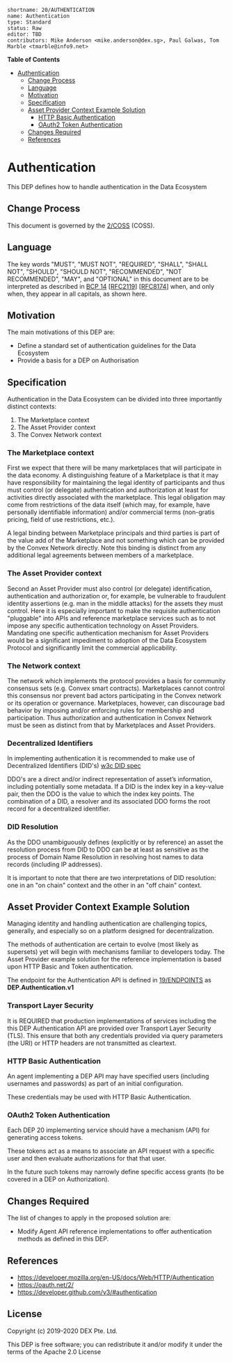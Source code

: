 ```
shortname: 20/AUTHENTICATION
name: Authentication
type: Standard
status: Raw
editor: TBD
contributors: Mike Anderson <mike.anderson@dex.sg>, Paul Galwas, Tom Marble <tmarble@info9.net>
```

**Table of Contents**

<!--ts-->

   * [Authentication](#authentication)
      * [Change Process](#change-process)
      * [Language](#language)
      * [Motivation](#motivation)
      * [Specification](#specification)
      * [Asset Provider Context Example Solution](#asset-provider-context-example-solution)
         * [HTTP Basic Authentication](#http-basic-authentication)
         * [OAuth2 Token Authentication](#oauth2-token-authentication)
      * [Changes Required](#changes-required)
      * [References](#references)

<!--te-->

# Authentication

This DEP defines how to handle authentication in the Data Ecosystem


## Change Process

This document is governed by the [2/COSS](../2/README.md) (COSS).


## Language

The key words "MUST", "MUST NOT", "REQUIRED", "SHALL", "SHALL NOT", "SHOULD", "SHOULD NOT", "RECOMMENDED", "NOT RECOMMENDED", "MAY", and "OPTIONAL" in this document are to be interpreted as described in [BCP 14](https://tools.ietf.org/html/bcp14) \[[RFC2119](https://tools.ietf.org/html/rfc2119)\] \[[RFC8174](https://tools.ietf.org/html/rfc8174)\] when, and only when, they appear in all capitals, as shown here.


## Motivation

The main motivations of this DEP are:

* Define a standard set of authentication guidelines for the Data Ecosystem
* Provide a basis for a DEP on Authorisation

## Specification

Authentication in the Data Ecosystem can be divided into three
importantly distinct contexts:

1. The Marketplace context
2. The Asset Provider context
3. The Convex Network context

### The Marketplace context

First we expect that there will be many marketplaces that will participate
in the data economy. A distinguishing feature of a Marketplace is
that it may have responsibility for maintaining the legal
identity of participants and thus must control (or delegate)
authentication and authorization at least for activities directly
associated with the marketplace. This legal obligation may come from
restrictions of the data itself (which may, for example, have
personally identifiable information) and/or commercial terms
(non-gratis pricing, field of use restrictions, etc.).

A legal binding between Marketplace principals and third parties is
part of the value add of the Marketplace and not something which can
be provided by the Convex Network directly.  Note this binding
is distinct from any additional legal agreements between members of a
marketplace.

### The Asset Provider context

Second an Asset Provider must also control (or delegate) identification,
authentication and authorization or, for example, be vulnerable to
fraudulent identity assertions (e.g. man in the middle attacks) for
the assets they must control. Here it is especially important to
make the requisite authentication "pluggable" into APIs and reference
marketplace services such as to not impose any specific authentication
technology on Asset Providers. Mandating one specific authentication
mechanism for Asset Providers would be a significant impediment to
adoption of the Data Ecosystem Protocol and significantly limit
the commercial applicability.

### The Network context

The network which implements the protocol provides a basis for
community consensus sets (e.g. Convex smart contracts).
Marketplaces cannot control this consensus nor prevent bad actors
participating in the Convex network or its operation or
governance. Marketplaces, however, can discourage bad behavior by
imposing and/or enforcing rules for membership and participation.
Thus authorization and authentication in Convex Network must be seen
as distinct from that by Marketplaces and Asset Providers.

### Decentralized Identifiers

In implementing authentication it is recommended to make use of
Decentralized Identifiers (DID's)
[w3c DID spec](https://w3c-ccg.github.io/did-spec/)

DDO's are a direct and/or indirect representation of asset’s
information, including potentially some metadata. If a DID is the
index key in a key-value pair, then the DDO is the value to which the
index key points. The combination of a DID, a resolver and its
associated DDO forms the root record for a decentralized identifier.

### DID Resolution

As the DDO unambiguously defines (explicitly or by reference) an asset
the resolution process from DID to DDO can be at least as sensitive as
the process of Domain Name Resolution in resolving host names to data
records (including IP addresses).

It is important to note that there are two interpretations of DID resolution:
one in an "on chain" context and the other in an "off chain" context.


## Asset Provider Context Example Solution

Managing identity and handling authentication are challenging topics,
generally, and especially so on a platform designed for decentralization.

The methods of authentication are certain to evolve (most likely as
supersets) yet will begin with mechanisms familiar to developers today.
The Asset Provider example solution for the reference implementation
is based upon HTTP Basic and Token authentication.

The endpoint for the Authentication API is defined in [19/ENDPOINTS](../19/README.md) as **DEP.Authentication.v1**

### Transport Layer Security

It is REQUIRED that production implementations of services including the
this DEP Authentication API are provided over Transport Layer Security (TLS).
This ensure that both any credentials provided via query parameters
(the URI) or HTTP headers are not transmitted as cleartext.

### HTTP Basic Authentication

An agent implementing a DEP API may have specified users (including usernames
and passwords) as part of an initial configuration.

These credentials may be used with HTTP Basic Authentication.

### OAuth2 Token Authentication

Each DEP 20 implementing service should have a mechanism (API) for generating
access tokens.

These tokens act as a means to associate an API request with
a specific user and then evaluate authorizations for that that user.

In the future such tokens may narrowly define specific access
grants (to be covered in a DEP on Authorization).

## Changes Required

The list of changes to apply in the proposed solution are:

* Modify Agent API reference implementations to offer authentication methods
  as defined in this DEP.

## References

* https://developer.mozilla.org/en-US/docs/Web/HTTP/Authentication
* https://oauth.net/2/
* https://developer.github.com/v3/#authentication

## License

Copyright (c) 2019-2020 DEX Pte. Ltd.

This DEP is free software; you can redistribute it and/or modify it under the terms of the Apache 2.0 License